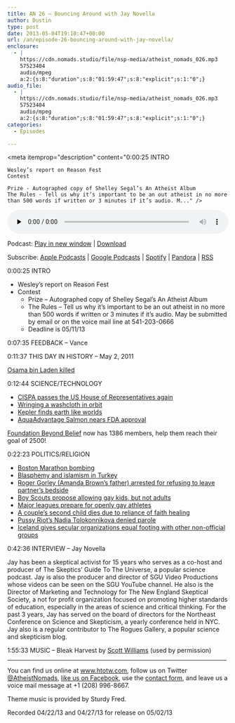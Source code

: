 ```yaml
---
title: AN 26 – Bouncing Around with Jay Novella
author: Dustin
type: post
date: 2013-05-04T19:10:47+00:00
url: /an/episode-26-bouncing-around-with-jay-novella/
enclosure:
  - |
    https://cdn.nomads.studio/file/nsp-media/atheist_nomads_026.mp3
    57523404
    audio/mpeg
    a:2:{s:8:"duration";s:8:"01:59:47";s:8:"explicit";s:1:"0";}
audio_file:
  - |
    https://cdn.nomads.studio/file/nsp-media/atheist_nomads_026.mp3
    57523404
    audio/mpeg
    a:2:{s:8:"duration";s:8:"01:59:47";s:8:"explicit";s:1:"0";}
categories:
  - Episodes

---
```

<div itemscope itemtype="http://schema.org/AudioObject">
  <meta itemprop="name" content="Episode 26 – Bouncing Around with Jay Novella" />
  
  <meta itemprop="uploadDate" content="2013-05-04T13:10:47-06:00" />
  
  <meta itemprop="encodingFormat" content="audio/mpeg" />
  
  <meta itemprop="duration" content="PT1H59M47S" />
  
  <meta itemprop="description" content="0:00:25 INTRO

 	Wesley’s report on Reason Fest
 	Contest

 	Prize - Autographed copy of Shelley Segal’s An Atheist Album
 	The Rules - Tell us why it’s important to be an out atheist in no more than 500 words if written or 3 minutes if it’s audio. M..." />
  
  <meta itemprop="contentUrl" content="https://dts.podtrac.com/redirect.mp3/cdn.nomads.studio/file/nsp-media/atheist_nomads_026.mp3" />
  
  <meta itemprop="contentSize" content="54.9" />
  </p> 
  
  <div class="powerpress_player" id="powerpress_player_8281">
    <audio class="wp-audio-shortcode" id="audio-5212-25" preload="none" style="width: 100%;" controls="controls"><source type="audio/mpeg" src="https://dts.podtrac.com/redirect.mp3/cdn.nomads.studio/file/nsp-media/atheist_nomads_026.mp3?_=25" /><a href="https://dts.podtrac.com/redirect.mp3/cdn.nomads.studio/file/nsp-media/atheist_nomads_026.mp3">https://dts.podtrac.com/redirect.mp3/cdn.nomads.studio/file/nsp-media/atheist_nomads_026.mp3</a></audio>
  </div>
</div>

<p class="powerpress_links powerpress_links_mp3">
  Podcast: <a href="https://dts.podtrac.com/redirect.mp3/cdn.nomads.studio/file/nsp-media/atheist_nomads_026.mp3" class="powerpress_link_pinw" target="_blank" title="Play in new window" onclick="return powerpress_pinw('https://htotw.com/?powerpress_pinw=5212-podcast');" rel="nofollow">Play in new window</a> | <a href="https://dts.podtrac.com/redirect.mp3/cdn.nomads.studio/file/nsp-media/atheist_nomads_026.mp3" class="powerpress_link_d" title="Download" rel="nofollow" download="atheist_nomads_026.mp3">Download</a>
</p>

<p class="powerpress_links powerpress_subscribe_links">
  Subscribe: <a href="https://podcasts.apple.com/us/podcast/humanists-take-on-the-world/id530050098?mt=2&ls=1" class="powerpress_link_subscribe powerpress_link_subscribe_itunes" target="_blank" title="Subscribe on Apple Podcasts" rel="nofollow">Apple Podcasts</a> | <a href="https://www.google.com/podcasts?feed=aHR0cDovL2F0aGVpc3Rub21hZHMubGlic3luLmNvbS9yc3M%3D" class="powerpress_link_subscribe powerpress_link_subscribe_googleplay" target="_blank" title="Subscribe on Google Podcasts" rel="nofollow">Google Podcasts</a> | <a href="https://open.spotify.com/show/3LzK2xZGike6Tc1GEMtMbr?si=LieN9SNuTpq96smuaUsH8A" class="powerpress_link_subscribe powerpress_link_subscribe_spotify" target="_blank" title="Subscribe on Spotify" rel="nofollow">Spotify</a> | <a href="https://www.pandora.com/podcast/atheist-nomads/PC:10122?corr=62071012&part=ug" class="powerpress_link_subscribe powerpress_link_subscribe_pandora" target="_blank" title="Subscribe on Pandora" rel="nofollow">Pandora</a> | <a href="https://htotw.com/feed/podcast/" class="powerpress_link_subscribe powerpress_link_subscribe_rss" target="_blank" title="Subscribe via RSS" rel="nofollow">RSS</a>
</p>

0:00:25 INTRO

  * Wesley’s report on Reason Fest
  * Contest 
      * Prize &#8211; Autographed copy of Shelley Segal’s An Atheist Album
      * The Rules &#8211; Tell us why it’s important to be an out atheist in no more than 500 words if written or 3 minutes if it’s audio. May be submitted by email or on the voice mail line at 541-203-0666
      * Deadline is 05/11/13

0:07:35 FEEDBACK &#8211; Vance

0:11:37 THIS DAY IN HISTORY &#8211; May 2, 2011

<a href="http://www.history.com/this-day-in-history/osama-bin-laden-killed-by-us-forces" target="_blank" rel="noopener">Osama bin Laden killed</a>

0:12:44 SCIENCE/TECHNOLOGY

  * <a href="https://www.eff.org/deeplinks/2013/04/us-house-representatives-shamefully-passes-cispa-internet-freedom-advocates" target="_blank" rel="noopener">CISPA passes the US House of Representatives again</a>
  * <a href="http://news.discovery.com/space/what-happens-when-you-wring-out-a-washcloth-in-orbit-130419.htm" target="_blank" rel="noopener">Wringing a washcloth in orbit</a>
  * <a href="http://www.nytimes.com/2013/04/19/science/space/2-new-planets-are-most-earth-like-yet-scientists-say.html?pagewanted=all&_r=0" target="_blank" rel="noopener">Kepler finds earth like worlds</a>
  * <a href="http://blogs.scientificamerican.com/plugged-in/2013/04/26/would-you-eat-aquadvantage-salmon-if-approved/" target="_blank" rel="noopener">AquaAdvantage Salmon nears FDA approval</a>

[Foundation Beyond Belief][1] now has 1386 members, help them reach their goal of 2500!

0:22:23 POLITICS/RELIGION

  * <a href="http://www.rightwingwatch.org/content/erik-rush-kill-all-muslims-response-boston-marathon-attack" target="_blank" rel="noopener">Boston Marathon bombing</a>
  * <a href="http://rt.com/news/islam-challenges-secular-turkey-861/" target="_blank" rel="noopener">Blasphemy and islamism in Turkey</a>
  * <a href="http://www.weareatheism.com/arrested-at-hospital-just-for-wanting-to-hold-his-partners-hand/" target="_blank" rel="noopener">Roger Gorley (Amanda Brown’s father) arrested for refusing to leave partner’s bedside</a>
  * <a href="http://online.wsj.com/article/SB10001424127887323309604578432744155716114.html" target="_blank" rel="noopener">Boy Scouts propose allowing gay kids, but not adults</a>
  * <a href="http://www.nytimes.com/2013/04/12/sports/hockey/nhl-announces-initiative-in-support-of-gay-athletes.html" target="_blank" rel="noopener">Major leagues prepare for openly gay athletes</a>
  * <a href="http://bigstory.ap.org/article/2nd-child-pa-couple-dies-after-only-praying" target="_blank" rel="noopener">A couple&#8217;s second child dies due to reliance of faith healing</a>
  * <a href="http://www.cbsnews.com/8301-504803_162-57581678-10391709/no-parole-for-pussy-riot-band-member/" target="_blank" rel="noopener">Pussy Riot’s Nadia Tolokonnikova denied parole</a>
  * <a href="http://www.secularism.org.uk/blog/2013/01/icelandic-parliament-passes-life-stance-equality-law" target="_blank" rel="noopener">Iceland gives secular organizations equal footing with other non-official groups</a>

0:42:36 INTERVIEW &#8211; Jay Novella

Jay has been a skeptical activist for 15 years who serves as a co-host and producer of The Skeptics&#8217; Guide To The Universe, a popular science podcast. Jay is also the producer and director of SGU Video Productions whose videos can be seen on the SGU YouTube channel. He also is the Director of Marketing and Technology for The New England Skeptical Society, a not for profit organization focused on promoting higher standards of education, especially in the areas of science and critical thinking. For the past 3 years, Jay has served on the board of directors for the Northeast Conference on Science and Skepticism, a yearly conference held in NYC. Jay also is a regular contributor to The Rogues Gallery, a popular science and skepticism blog.

1:55:33 MUSIC &#8211; Bleak Harvest by <a href="http://www.youtube.com/watch?v=KAuPsQLO-M0" target="_blank" rel="noopener">Scott Williams</a> (used by permission)

<hr width="500" />

You can find us online at <a href="https://www.htotw.com/" target="_blank" rel="noopener">www.htotw.com</a>, follow us on Twitter <a href="https://htotw.com/twitter" target="_blank" rel="noopener">@AtheistNomads</a>, <a href="https://htotw.com/facebook" target="_blank" rel="noopener">like us on Facebook</a>, use the [contact form](https://htotw.com/contact), and leave us a voice mail message at +1 (208) 996-8667.

Theme music is provided by Sturdy Fred.

Recorded 04/22/13 and 04/27/13 for release on 05/02/13

 [1]: http://foundationbeyondbelief.org/